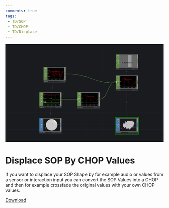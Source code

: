 ```yaml
---
comments: true
tags:
 - TD/SOP
 - TD/CHOP
 - TD/Displace
---
```


![Displace SOP and Crossfade CHOPs](./img/DisplaceSOPByCHOPValues.png)
# Displace SOP By CHOP Values
If you want to displace your SOP Shape by for example audio or values from a sensor or interaction input you can convert the SOP Values into a CHOP and then for example crossfade the original values with your own CHOP values.

[Download](./files/crossfadeSOPValuesWithCHOP.tox)    


